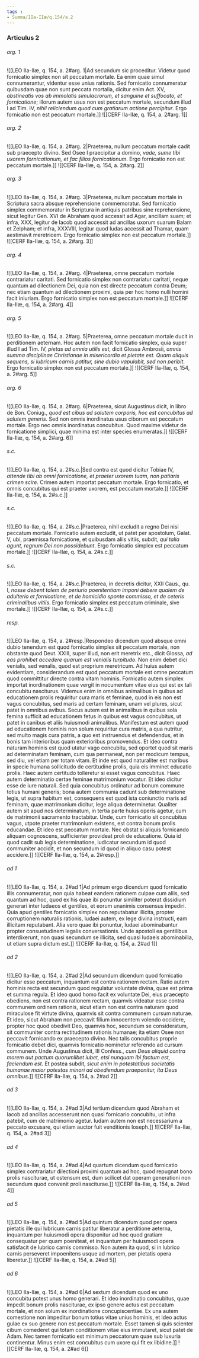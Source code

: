 ```yaml
---
tags : 
- Summa/IIa-IIæ/q.154/a.2
---
```


### Articulus 2

###### arg. 1
![[LEO IIa-IIæ, q. 154, a. 2#arg. 1|Ad secundum sic proceditur. Videtur quod fornicatio simplex non sit peccatum mortale. Ea enim quae simul connumerantur, videntur esse unius rationis. Sed fornicatio connumeratur quibusdam quae non sunt peccata mortalia, dicitur enim Act. XV, *abstineatis vos ab immolatis simulacrorum, et sanguine et suffocato, et fornicatione*; illorum autem usus non est peccatum mortale, secundum illud I ad Tim. IV, *nihil reiiciendum quod cum gratiarum actione percipitur*. Ergo fornicatio non est peccatum mortale.]]
![[CERF IIa-IIæ, q. 154, a. 2#arg. 1]]

###### arg. 2
![[LEO IIa-IIæ, q. 154, a. 2#arg. 2|Praeterea, nullum peccatum mortale cadit sub praecepto divino. Sed Osee I praecipitur a domino, *vade, sume tibi uxorem fornicationum, et fac filios fornicationum*. Ergo fornicatio non est peccatum mortale.]]
![[CERF IIa-IIæ, q. 154, a. 2#arg. 2]]

###### arg. 3
![[LEO IIa-IIæ, q. 154, a. 2#arg. 3|Praeterea, nullum peccatum mortale in Scriptura sacra absque reprehensione commemoratur. Sed fornicatio simplex commemoratur in Scriptura in antiquis patribus sine reprehensione, sicut legitur Gen. XVI de Abraham quod accessit ad Agar, ancillam suam; et infra, XXX, legitur de Iacob quod accessit ad ancillas uxorum suarum Balam et Zelpham; et infra, XXXVIII, legitur quod Iudas accessit ad Thamar, quam aestimavit meretricem. Ergo fornicatio simplex non est peccatum mortale.]]
![[CERF IIa-IIæ, q. 154, a. 2#arg. 3]]

###### arg. 4
![[LEO IIa-IIæ, q. 154, a. 2#arg. 4|Praeterea, omne peccatum mortale contrariatur caritati. Sed fornicatio simplex non contrariatur caritati, neque quantum ad dilectionem Dei, quia non est directe peccatum contra Deum; nec etiam quantum ad dilectionem proximi, quia per hoc homo nulli homini facit iniuriam. Ergo fornicatio simplex non est peccatum mortale.]]
![[CERF IIa-IIæ, q. 154, a. 2#arg. 4]]

###### arg. 5
![[LEO IIa-IIæ, q. 154, a. 2#arg. 5|Praeterea, omne peccatum mortale ducit in perditionem aeternam. Hoc autem non facit fornicatio simplex, quia super illud I ad Tim. IV, *pietas ad omnia utilis est*, dicit Glossa Ambrosii, *omnis summa disciplinae Christianae in misericordia et pietate est. Quam aliquis sequens, si lubricum carnis patitur, sine dubio vapulabit, sed non peribit*. Ergo fornicatio simplex non est peccatum mortale.]]
![[CERF IIa-IIæ, q. 154, a. 2#arg. 5]]

###### arg. 6
![[LEO IIa-IIæ, q. 154, a. 2#arg. 6|Praeterea, sicut Augustinus dicit, in libro de Bon. Coniug., *quod est cibus ad salutem corporis, hoc est concubitus ad salutem generis*. Sed non omnis inordinatus usus ciborum est peccatum mortale. Ergo nec omnis inordinatus concubitus. Quod maxime videtur de fornicatione simplici, quae minima est inter species enumeratas.]]
![[CERF IIa-IIæ, q. 154, a. 2#arg. 6]]

###### s.c.
![[LEO IIa-IIæ, q. 154, a. 2#s.c.|Sed contra est quod dicitur Tobiae IV, *attende tibi ab omni fornicatione, et praeter uxorem tuam, non patiaris crimen scire*. Crimen autem importat peccatum mortale. Ergo fornicatio, et omnis concubitus qui est praeter uxorem, est peccatum mortale.]]
![[CERF IIa-IIæ, q. 154, a. 2#s.c.]]

###### s.c.
![[LEO IIa-IIæ, q. 154, a. 2#s.c.|Praeterea, nihil excludit a regno Dei nisi peccatum mortale. Fornicatio autem excludit, ut patet per apostolum, Galat. V, ubi, praemissa fornicatione, et quibusdam aliis vitiis, subdit, *qui talia agunt, regnum Dei non possidebunt*. Ergo fornicatio simplex est peccatum mortale.]]
![[CERF IIa-IIæ, q. 154, a. 2#s.c.]]

###### s.c.
![[LEO IIa-IIæ, q. 154, a. 2#s.c.|Praeterea, in decretis dicitur, XXII Caus., qu. I, *nosse debent talem de periurio poenitentiam imponi debere qualem de adulterio et fornicatione, et de homicidio sponte commisso, et de ceteris criminalibus vitiis*. Ergo fornicatio simplex est peccatum criminale, sive mortale.]]
![[CERF IIa-IIæ, q. 154, a. 2#s.c.]]

###### resp.
![[LEO IIa-IIæ, q. 154, a. 2#resp.|Respondeo dicendum quod absque omni dubio tenendum est quod fornicatio simplex sit peccatum mortale, non obstante quod Deut. XXIII, super illud, non erit meretrix etc., dicit Glossa, *ad eas prohibet accedere quarum est venialis turpitudo*. Non enim debet dici venialis, sed venalis, quod est proprium meretricum. Ad huius autem evidentiam, considerandum est quod peccatum mortale est omne peccatum quod committitur directe contra vitam hominis. Fornicatio autem simplex importat inordinationem quae vergit in nocumentum vitae eius qui est ex tali concubitu nasciturus. Videmus enim in omnibus animalibus in quibus ad educationem prolis requiritur cura maris et feminae, quod in eis non est vagus concubitus, sed maris ad certam feminam, unam vel plures, sicut patet in omnibus avibus. Secus autem est in animalibus in quibus sola femina sufficit ad educationem fetus in quibus est vagus concubitus, ut patet in canibus et aliis huiusmodi animalibus. Manifestum est autem quod ad educationem hominis non solum requiritur cura matris, a qua nutritur, sed multo magis cura patris, a quo est instruendus et defendendus, et in bonis tam interioribus quam exterioribus promovendus. Et ideo contra naturam hominis est quod utatur vago concubitu, sed oportet quod sit maris ad determinatam feminam, cum qua permaneat, non per modicum tempus, sed diu, vel etiam per totam vitam. Et inde est quod naturaliter est maribus in specie humana sollicitudo de certitudine prolis, quia eis imminet educatio prolis. Haec autem certitudo tolleretur si esset vagus concubitus. Haec autem determinatio certae feminae matrimonium vocatur. Et ideo dicitur esse de iure naturali. Sed quia concubitus ordinatur ad bonum commune totius humani generis; bona autem communia cadunt sub determinatione legis, ut supra habitum est, consequens est quod ista coniunctio maris ad feminam, quae matrimonium dicitur, lege aliqua determinetur. Qualiter autem sit apud nos determinatum, in tertia parte huius operis agetur, cum de matrimonii sacramento tractabitur. Unde, cum fornicatio sit concubitus vagus, utpote praeter matrimonium existens, est contra bonum prolis educandae. Et ideo est peccatum mortale. Nec obstat si aliquis fornicando aliquam cognoscens, sufficienter provideat proli de educatione. Quia id quod cadit sub legis determinatione, iudicatur secundum id quod communiter accidit, et non secundum id quod in aliquo casu potest accidere.]]
![[CERF IIa-IIæ, q. 154, a. 2#resp.]]

###### ad 1
![[LEO IIa-IIæ, q. 154, a. 2#ad 1|Ad primum ergo dicendum quod fornicatio illis connumeratur, non quia habeat eandem rationem culpae cum aliis, sed quantum ad hoc, quod ex his quae ibi ponuntur similiter poterat dissidium generari inter Iudaeos et gentiles, et eorum unanimis consensus impediri. Quia apud gentiles fornicatio simplex non reputabatur illicita, propter corruptionem naturalis rationis, Iudaei autem, ex lege divina instructi, eam illicitam reputabant. Alia vero quae ibi ponuntur, Iudaei abominabantur propter consuetudinem legalis conversationis. Unde apostoli ea gentilibus interdixerunt, non quasi secundum se illicita, sed quasi Iudaeis abominabilia, ut etiam supra dictum est.]]
![[CERF IIa-IIæ, q. 154, a. 2#ad 1]]

###### ad 2
![[LEO IIa-IIæ, q. 154, a. 2#ad 2|Ad secundum dicendum quod fornicatio dicitur esse peccatum, inquantum est contra rationem rectam. Ratio autem hominis recta est secundum quod regulatur voluntate divina, quae est prima et summa regula. Et ideo quod homo facit ex voluntate Dei, eius praecepto obediens, non est contra rationem rectam, quamvis videatur esse contra communem ordinem rationis, sicut etiam non est contra naturam quod miraculose fit virtute divina, quamvis sit contra communem cursum naturae. Et ideo, sicut Abraham non peccavit filium innocentem volendo occidere, propter hoc quod obedivit Deo, quamvis hoc, secundum se consideratum, sit communiter contra rectitudinem rationis humanae; ita etiam Osee non peccavit fornicando ex praecepto divino. Nec talis concubitus proprie fornicatio debet dici, quamvis fornicatio nominetur referendo ad cursum communem. Unde Augustinus dicit, III Confess., *cum Deus aliquid contra morem aut pactum quorumlibet iubet, etsi nunquam ibi factum est, faciendum est*. Et postea subdit, *sicut enim in potestatibus societatis humanae maior potestas minori ad obediendum praeponitur, ita Deus omnibus*.]]
![[CERF IIa-IIæ, q. 154, a. 2#ad 2]]

###### ad 3
![[LEO IIa-IIæ, q. 154, a. 2#ad 3|Ad tertium dicendum quod Abraham et Iacob ad ancillas accesserunt non quasi fornicario concubitu, ut infra patebit, cum de matrimonio agetur. Iudam autem non est necessarium a peccato excusare, qui etiam auctor fuit venditionis Ioseph.]]
![[CERF IIa-IIæ, q. 154, a. 2#ad 3]]

###### ad 4
![[LEO IIa-IIæ, q. 154, a. 2#ad 4|Ad quartum dicendum quod fornicatio simplex contrariatur dilectioni proximi quantum ad hoc, quod repugnat bono prolis nasciturae, ut ostensum est, dum scilicet dat operam generationi non secundum quod convenit proli nasciturae.]]
![[CERF IIa-IIæ, q. 154, a. 2#ad 4]]

###### ad 5
![[LEO IIa-IIæ, q. 154, a. 2#ad 5|Ad quintum dicendum quod per opera pietatis ille qui lubricum carnis patitur liberatur a perditione aeterna, inquantum per huiusmodi opera disponitur ad hoc quod gratiam consequatur per quam poeniteat, et inquantum per huiusmodi opera satisfacit de lubrico carnis commisso. Non autem ita quod, si in lubrico carnis perseveret impoenitens usque ad mortem, per pietatis opera liberetur.]]
![[CERF IIa-IIæ, q. 154, a. 2#ad 5]]

###### ad 6
![[LEO IIa-IIæ, q. 154, a. 2#ad 6|Ad sextum dicendum quod ex uno concubitu potest unus homo generari. Et ideo inordinatio concubitus, quae impedit bonum prolis nasciturae, ex ipso genere actus est peccatum mortale, et non solum ex inordinatione concupiscentiae. Ex una autem comestione non impeditur bonum totius vitae unius hominis, et ideo actus gulae ex suo genere non est peccatum mortale. Esset tamen si quis scienter cibum comederet qui totam conditionem vitae eius immutaret, sicut patet de Adam. Nec tamen fornicatio est minimum peccatorum quae sub luxuria continentur. Minus enim est concubitus cum uxore qui fit ex libidine.]]
![[CERF IIa-IIæ, q. 154, a. 2#ad 6]]

